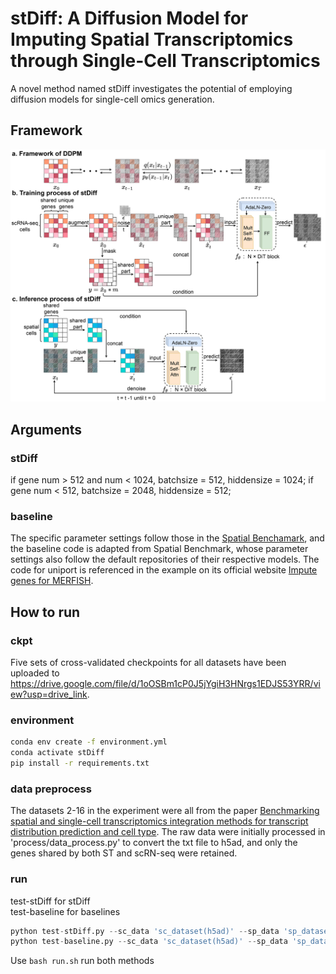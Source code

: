 # stDiff: A Diffusion Model for Imputing Spatial Transcriptomics through Single-Cell Transcriptomics

A novel method named stDiff investigates the potential of employing diffusion models for single-cell omics generation.

## Framework
![framework](./framework.jpg)

## Arguments
### stDiff
if gene num > 512 and num < 1024, batchsize = 512, hiddensize = 1024;
if gene num < 512, batchsize = 2048, hiddensize = 512;
### baseline
The specific parameter settings follow those in the [Spatial Benchamark](https://github.com/QuKunLab/SpatialBenchmarking), and the baseline code is adapted from Spatial Benchmark, whose parameter settings also follow the default repositories of their respective models.
The code for uniport is referenced in the example on its official website [Impute genes for MERFISH](https://uniport.readthedocs.io/en/latest/examples/MERFISH/MERFISH_impute.html).


## How to run
### ckpt
Five sets of cross-validated checkpoints for all datasets have been uploaded to https://drive.google.com/file/d/1oOSBm1cP0J5jYgiH3HNrgs1EDJS53YRR/view?usp=drive_link.
### environment
```bash
conda env create -f environment.yml
conda activate stDiff
pip install -r requirements.txt
```
### data preprocess
The datasets 2-16 in the experiment were all from the paper [Benchmarking spatial and single-cell transcriptomics integration methods for transcript distribution prediction and cell type](https://www.nature.com/articles/s41592-022-01480-9). The raw data were initially processed in 'process/data_process.py' to convert the txt file to h5ad, and only the genes shared by both ST and scRN-seq were retained.

### run
test-stDiff for stDiff \
test-baseline for baselines 

```python
python test-stDiff.py --sc_data 'sc_dataset(h5ad)' --sp_data 'sp_dataset(h5ad)' --document 'stDiff_result_name' --batch_size 512 --hidden_size 1024
python test-baseline.py --sc_data 'sc_dataset(h5ad)' --sp_data 'sp_dataset(h5ad)' --document 'base_result_name'   
```
Use ```bash run.sh``` run both methods




